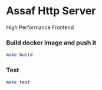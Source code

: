 Assaf Http Server
==================

High Performance Frontend

### Build docker image and push it
```bash
make build
```

### Test
```bash
make test
```


